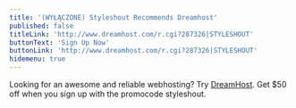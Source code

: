```yaml
---
title: '(WYŁĄCZONE) Styleshout Recommends Dreamhost'
published: false
titleLink: 'http://www.dreamhost.com/r.cgi?287326|STYLESHOUT'
buttonText: 'Sign Up Now'
buttonLink: 'http://www.dreamhost.com/r.cgi?287326|STYLESHOUT'
hidemenu: true
---
```


Looking for an awesome and reliable webhosting? Try <a href="http://www.dreamhost.com/r.cgi?287326|STYLESHOUT">DreamHost</a>.
                Get <span>$50 off</span> when you sign up with the promocode <span>styleshout</span>.